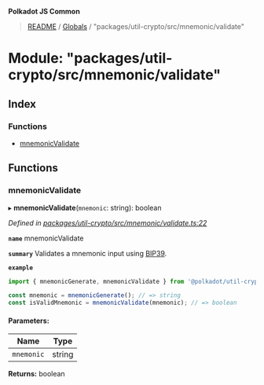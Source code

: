 **Polkadot JS Common**

> [README](../README.md) / [Globals](../globals.md) / "packages/util-crypto/src/mnemonic/validate"

# Module: "packages/util-crypto/src/mnemonic/validate"

## Index

### Functions

* [mnemonicValidate](_packages_util_crypto_src_mnemonic_validate_.md#mnemonicvalidate)

## Functions

### mnemonicValidate

▸ **mnemonicValidate**(`mnemonic`: string): boolean

*Defined in [packages/util-crypto/src/mnemonic/validate.ts:22](https://github.com/polkadot-js/common/blob/aff78c2e/packages/util-crypto/src/mnemonic/validate.ts#L22)*

**`name`** mnemonicValidate

**`summary`** Validates a mnemonic input using [BIP39](https://github.com/bitcoin/bips/blob/master/bip-0039.mediawiki).

**`example`** 
<BR>

```javascript
import { mnemonicGenerate, mnemonicValidate } from '@polkadot/util-crypto';

const mnemonic = mnemonicGenerate(); // => string
const isValidMnemonic = mnemonicValidate(mnemonic); // => boolean
```

#### Parameters:

Name | Type |
------ | ------ |
`mnemonic` | string |

**Returns:** boolean
